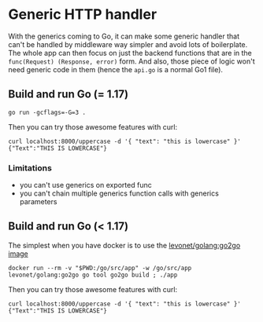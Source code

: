 # Generic HTTP handler

With the generics coming to Go, it can make some generic handler that can't be handled by middleware way simpler and avoid lots of boilerplate.
The whole app can then focus on just the backend functions that are in the `func(Request) (Response, error)` form. 
And also, those piece of logic won't need generic code in them (hence the `api.go` is a normal Go1 file).

## Build and run Go (= 1.17)

```
go run -gcflags=-G=3 .
```

Then you can try those awesome features with curl:
```
curl localhost:8000/uppercase -d '{ "text": "this is lowercase" }'
{"Text":"THIS IS LOWERCASE"}
```

### Limitations

- you can't use generics on exported func
- you can't chain multiple generics function calls with generics parameters

## Build and run Go (< 1.17)

The simplest when you have docker is to use the [levonet/golang:go2go image](https://hub.docker.com/r/levonet/golang)

```
docker run --rm -v "$PWD:/go/src/app" -w /go/src/app levonet/golang:go2go go tool go2go build ; ./app
```

Then you can try those awesome features with curl:
```
curl localhost:8000/uppercase -d '{ "text": "this is lowercase" }'
{"Text":"THIS IS LOWERCASE"}
```
